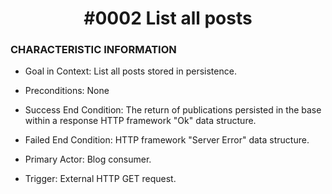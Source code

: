 <h1 align="center">#0002 List all posts</h1>

<h3>CHARACTERISTIC INFORMATION</h3>

- Goal in Context: List all posts stored in persistence.

- Preconditions: None

- Success End Condition: The return of publications persisted in the base within a response HTTP framework "Ok" data structure.

- Failed End Condition: HTTP framework "Server Error" data structure.

- Primary Actor: Blog consumer.

- Trigger: External HTTP GET request.
